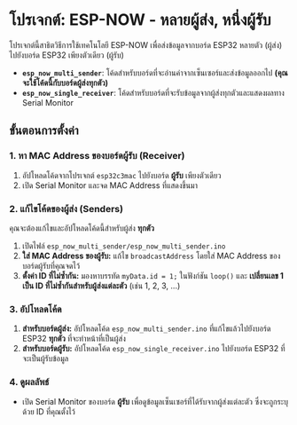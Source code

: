 # โปรเจกต์: ESP-NOW - หลายผู้ส่ง, หนึ่งผู้รับ

โปรเจกต์นี้สาธิตวิธีการใช้เทคโนโลยี ESP-NOW เพื่อส่งข้อมูลจากบอร์ด ESP32 หลายตัว (ผู้ส่ง) ไปยังบอร์ด ESP32 เพียงตัวเดียว (ผู้รับ)

- **`esp_now_multi_sender`**: โค้ดสำหรับบอร์ดที่จะอ่านค่าจากเซ็นเซอร์และส่งข้อมูลออกไป **(คุณจะใช้โค้ดนี้กับบอร์ดผู้ส่งทุกตัว)**
- **`esp_now_single_receiver`**: โค้ดสำหรับบอร์ดที่จะรับข้อมูลจากผู้ส่งทุกตัวและแสดงผลทาง Serial Monitor

## ขั้นตอนการตั้งค่า

### 1. หา MAC Address ของบอร์ดผู้รับ (Receiver)

1.  อัปโหลดโค้ดจากโปรเจกต์ `esp32c3mac` ไปยังบอร์ด **ผู้รับ** เพียงตัวเดียว
2.  เปิด Serial Monitor และจด MAC Address ที่แสดงขึ้นมา

### 2. แก้ไขโค้ดของผู้ส่ง (Senders)

คุณจะต้องแก้ไขและอัปโหลดโค้ดนี้สำหรับผู้ส่ง **ทุกตัว**

1.  เปิดไฟล์ `esp_now_multi_sender/esp_now_multi_sender.ino`
2.  **ใส่ MAC Address ของผู้รับ:** แก้ไข `broadcastAddress` โดยใส่ MAC Address ของบอร์ดผู้รับที่คุณจดไว้
3.  **ตั้งค่า ID ที่ไม่ซ้ำกัน:** มองหาบรรทัด `myData.id = 1;` ในฟังก์ชัน `loop()` และ **เปลี่ยนเลข 1 เป็น ID ที่ไม่ซ้ำกันสำหรับผู้ส่งแต่ละตัว** (เช่น 1, 2, 3, ...)

### 3. อัปโหลดโค้ด

1.  **สำหรับบอร์ดผู้ส่ง:** อัปโหลดโค้ด `esp_now_multi_sender.ino` ที่แก้ไขแล้วไปยังบอร์ด ESP32 **ทุกตัว** ที่จะทำหน้าที่เป็นผู้ส่ง
2.  **สำหรับบอร์ดผู้รับ:** อัปโหลดโค้ด `esp_now_single_receiver.ino` ไปยังบอร์ด ESP32 ที่จะเป็นผู้รับข้อมูล

### 4. ดูผลลัพธ์

- เปิด Serial Monitor ของบอร์ด **ผู้รับ** เพื่อดูข้อมูลเซ็นเซอร์ที่ได้รับจากผู้ส่งแต่ละตัว ซึ่งจะถูกระบุด้วย ID ที่คุณตั้งไว้
